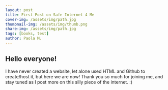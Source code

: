 ```yaml
---
layout: post
title: First Post on Safe Internet 4 Me
cover-img: /assets/img/path.jpg
thumbnail-img: /assets/img/thumb.png
share-img: /assets/img/path.jpg
tags: [books, test]
author: Paola M.
---
```


## Hello everyone! 

I have never created a website, let alone used HTML and Github to create/host it, but here we are now! Thank you so much for joining me, and stay tuned as I post more on this silly piece of the internet. :)

